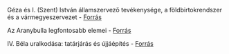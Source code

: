 Géza és I. (Szent) István államszervező tevékenysége, a földbirtokrendszer és a vármegyeszervezet - [Forrás](https://nat2012.nkp.hu/tankonyv/tortenelem_9/lecke_05_039)

Az Aranybulla legfontosabb elemei - [Forrás](https://www.nkp.hu/tankonyv/tortenelem_9_nat2020/lecke_05_018)

IV. Béla uralkodása: tatárjárás és újjáépítés - [Forrás](https://www.nkp.hu/tankonyv/tortenelem_9_nat2020/lecke_05_018)
